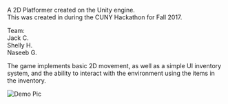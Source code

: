 A 2D Platformer created on the Unity engine. <br/>
This was created in during the CUNY Hackathon for Fall 2017. <br/>

Team: <br/>
Jack C. <br/>
Shelly H. <br/>
Naseeb G. <br/>

The game implements basic 2D movement, as well as a simple UI inventory system, and 
the ability to interact with the environment using the items in the inventory.

![Demo Pic](https://github.com/Chen-Jack/CUNY_HACK_FALL2017/blob/master/demo_pic.png)
